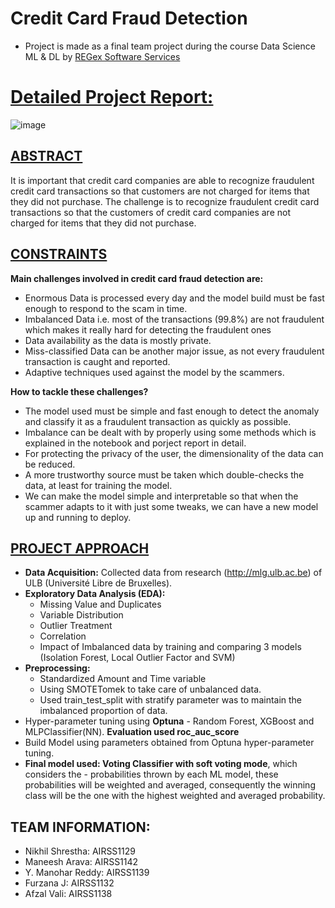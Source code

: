 # Credit Card Fraud Detection
- Project is made as a final team project during the course Data Science ML & DL by [REGex Software Services](https://www.regexsoftware.com/) 

# [Detailed Project Report:](https://github.com/snikhil17/Credit-Card-Fraud-Detection/blob/main/0.%20Notebooks%20and%20Report/Regex_team_3_project_report_Aug_2021_batch.pdf) 

![image](https://user-images.githubusercontent.com/80937106/142717784-48b73746-500d-4f81-9981-f1c0173c89c9.png)


## [ABSTRACT](https://github.com/snikhil17/Credit-Card-Fraud-Detection/tree/main/0.%20Notebooks%20and%20Report)
It is important that credit card companies are able to recognize fraudulent
credit card transactions so that customers are not charged for items that
they did not purchase. The challenge is to recognize fraudulent credit
card transactions so that the customers of credit card companies are not
charged for items that they did not purchase.

## [CONSTRAINTS](https://github.com/snikhil17/Credit-Card-Fraud-Detection/tree/main/0.%20Notebooks%20and%20Report)
**Main challenges involved in credit card fraud detection are:**
- Enormous Data is processed every day and the model build must be fast enough to respond to the scam in time.
- Imbalanced Data i.e. most of the transactions (99.8%) are not fraudulent which makes it really hard for detecting the fraudulent ones
- Data availability as the data is mostly private.
- Miss-classified Data can be another major issue, as not every fraudulent transaction is caught and reported.
- Adaptive techniques used against the model by the scammers.

**How to tackle these challenges?**
- The model used must be simple and fast enough to detect the anomaly and classify it as a fraudulent transaction as quickly as possible.
- Imbalance can be dealt with by properly using some methods which is explained in the notebook and porject report in detail.
- For protecting the privacy of the user, the dimensionality of the data can be reduced.
- A more trustworthy source must be taken which double-checks the data, at least for training the model.
- We can make the model simple and interpretable so that when the scammer adapts to it with just some tweaks, we can have a new model up and running to deploy.

## [PROJECT APPROACH](https://github.com/snikhil17/Credit-Card-Fraud-Detection/tree/main/0.%20Notebooks%20and%20Report)
- **Data Acquisition:** Collected data from research (http://mlg.ulb.ac.be) of ULB (Université Libre de Bruxelles).
- **Exploratory Data Analysis (EDA):**
  - Missing Value and Duplicates
  - Variable Distribution
  - Outlier Treatment
  - Correlation
  - Impact of Imbalanced data by training and comparing 3 models (Isolation Forest, Local Outlier Factor and SVM)
- **Preprocessing:**
  - Standardized Amount and Time variable
  - Using SMOTETomek to take care of unbalanced data.
  - Used train_test_split with stratify parameter was to maintain the imbalanced proportion of data.
- Hyper-parameter tuning using **Optuna** - Random Forest, XGBoost and MLPClassifier(NN). **Evaluation used roc_auc_score**
- Build Model using parameters obtained from Optuna hyper-parameter tuning.
- **Final model used: Voting Classifier with soft voting mode**, which considers the - probabilities thrown by each ML model, these probabilities will be weighted and
averaged, consequently the winning class will be the one with the highest weighted and averaged probability.

## TEAM INFORMATION:
- Nikhil Shrestha: AIRSS1129
- Maneesh Arava: AIRSS1142
- Y. Manohar Reddy: AIRSS1139
- Furzana J: AIRSS1132
- Afzal Vali: AIRSS1138

